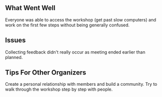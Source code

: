 ## What Went Well

Everyone was able to access the workshop (get past slow computers) and work on
the first few steps without being generally confused.

## Issues

Collecting feedback didn't really occur as meeting ended earlier than planned.

## Tips For Other Organizers

Create a personal relationship with members and build a community. Try to walk
through the workshop step by step with people.
